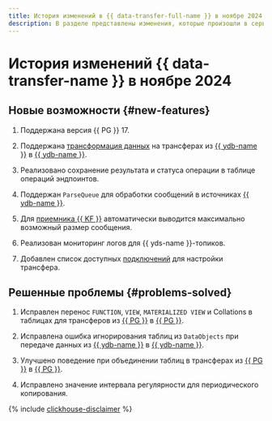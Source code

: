```yaml
---
title: История изменений в {{ data-transfer-full-name }} в ноябре 2024
description: В разделе представлены изменения, которые произошли в сервисе {{ data-transfer-name }} в ноябре 2024 года.
---
```


# История изменений {{ data-transfer-name }} в ноябре 2024

## Новые возможности {#new-features}

1. Поддержана версия {{ PG }} 17.

1. Поддержана [трансформация данных](../concepts/data-transformation.md) на трансферах из [{{ ydb-name }}](../operations/endpoint/source/ydb.md) в [{{ ydb-name }}](../operations/endpoint/target/yandex-database.md).

1. Реализовано сохранение результата и статуса операции в таблице операций эндпоинтов.

1. Поддержан `ParseQueue` для обработки сообщений в источниках [{{ ydb-name }}](../operations/endpoint/source/ydb.md).

1. Для [приемника {{ KF }}](../operations/endpoint/target) автоматически выводится максимально возможный размер сообщения.


1. Реализован мониторинг логов для {{ yds-name }}-топиков.

1. Добавлен список доступных [подключений](../../metadata-hub/concepts/connection-manager.md) для настройки трансфера.


## Решенные проблемы {#problems-solved}

1. Исправлен перенос `FUNCTION`, `VIEW`, `MATERIALIZED VIEW` и Collations в таблицах для трансферов из [{{ PG }}](../operations/endpoint/source/postgresql.md) в [{{ PG }}](../operations/endpoint/target/postgresql.md).

1. Исправлена ошибка игнорирования таблиц из `DataObjects` при передаче данных из [{{ ydb-name }}](../operations/endpoint/source/ydb.md) в [{{ ydb-name }}](../operations/endpoint/target/yandex-database.md).

1. Улучшено поведение при объединении таблиц в трансферах из [{{ PG }}](../operations/endpoint/source/postgresql.md) в [{{ PG }}](../operations/endpoint/target/postgresql.md).

1. Исправлено значение интервала регулярности для периодического копирования.


{% include [clickhouse-disclaimer](../../_includes/clickhouse-disclaimer.md) %}